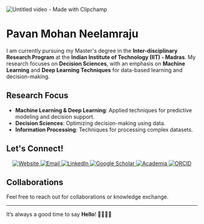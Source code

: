 ![Untitled video - Made with Clipchamp](https://github.com/user-attachments/assets/ab4b6c76-7a33-496d-9387-c7db1f6af4e0)


# Pavan Mohan Neelamraju

I am currently pursuing my Master's degree in the **Inter-disciplinary Research Program** at the **Indian Institute of Technology (IIT) - Madras**. My research focuses on **Decision Sciences**, with an emphasis on **Machine Learning** and **Deep Learning Techniques** for data-based learning and decision-making.

## Research Focus
- **Machine Learning & Deep Learning**: Applied techniques for predictive modeling and decision support.
- **Decision Sciences**: Optimizing decision-making using data.
- **Information Processing**: Techniques for processing complex datasets.

## Let's Connect!
<p align="center">
  <a href="https://pavanmohan.netlify.app" target="_blank">
    <img src="https://img.shields.io/badge/Website-pavanmohan.netlify.app-blue" alt="Website" />
  </a>
  <a href="mailto:npavanmohan3@gmail.com" target="_blank">
    <img src="https://img.shields.io/badge/Email-npavanmohan3@gmail.com-blue" alt="Email" />
  </a>
  <a href="https://www.linkedin.com/in/npm/" target="_blank">
    <img src="https://img.shields.io/badge/LinkedIn-PavanMohanNeelamraju-blue" alt="LinkedIn" />
  </a>
  <a href="https://scholar.google.com/citations?hl=en&user=yuekgfEAAAAJ" target="_blank">
    <img src="https://img.shields.io/badge/Google%20Scholar-PavanMohanNeelamraju-blue" alt="Google Scholar" />
  </a>
  <a href="https://iim.academia.edu/PavanMohanNeelamraju" target="_blank">
    <img src="https://img.shields.io/badge/Academia-PavanMohanNeelamraju-blue" alt="Academia" />
  </a>
  <a href="https://orcid.org/0000-0001-9626-6556" target="_blank">
    <img src="https://img.shields.io/badge/ORCID-0000--0001--9626--6556-blue" alt="ORCID" />
  </a>
</p>

## Collaborations
Feel free to reach out for collaborations or knowledge exchange.

---
It’s always a good time to say **Hello**! 👋🏽🙂📩

